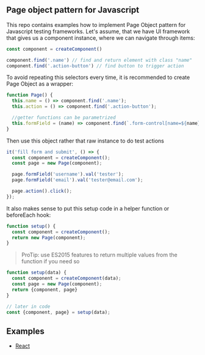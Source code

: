 ## Page object pattern for Javascript

This repo contains examples how to implement Page Object pattern for Javascript testing frameworks. Let's assume, that we have UI framework that gives us a component instance, where we can navigate through items:

```js
const component = createComponent()

component.find('.name') // find and return element with class "name"
component.find('.action-button') // find button to trigger action
```

To avoid repeating this selectors every time, it is recommended to create Page Object as a wrapper:

```js
function Page() {
  this.name = () => component.find('.name');
  this.action = () => component.find('.action-button');

  //getter functions can be parametrized
  this.formField = (name) => component.find(`.form-control[name=${name}]`);
}
```

Then use this object rather that raw instance to do test actions

```js
it('fill form and submit', () => {
  const component = createComponent();
  const page = new Page(component);

  page.formField('username').val('tester');
  page.formField('email').val('tester@email.com');

  page.action().click();
});
```

It also makes sense to put this setup code in a helper function or beforeEach hook:

```js
function setup() {
  const component = createComponent();
  return new Page(component);
}
```

> ProTip: use ES2015 features to return multiple values from the function if you need so

```js
function setup(data) {
  const component = createComponent(data);
  const page = new Page(component);
  return {component, page}
}

// later in code
const {component, page} = setup(data);
```

## Examples

* [React](examples/react)
